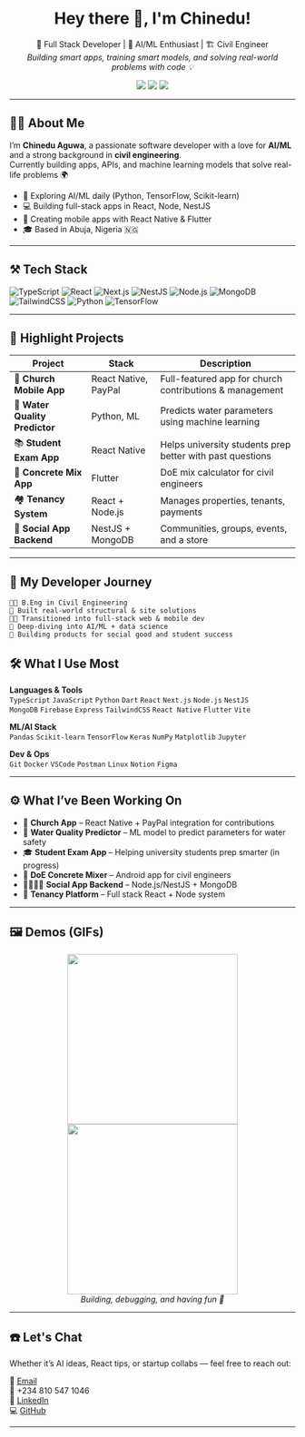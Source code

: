 
<h1 align="center">Hey there 👋, I'm Chinedu!</h1>

<p align="center">
  🚀 Full Stack Developer | 🧠 AI/ML Enthusiast | 🏗️ Civil Engineer<br/>
  <em>Building smart apps, training smart models, and solving real-world problems with code 💡</em>
</p>

<p align="center">
  <a href="https://github.com/chi2785443"><img src="https://img.shields.io/github/followers/chi2785443?label=Follow&style=social" /></a>
  <a href="mailto:neduaguwa443@gmail.com"><img src="https://img.shields.io/badge/Email-neduaguwa443@gmail.com-blue?style=flat-square&logo=gmail" /></a>
  <a href="https://www.linkedin.com/in/chinedu-aguwa-b1747a2b0"><img src="https://img.shields.io/badge/LinkedIn-Chinedu%20Aguwa-blue?style=flat-square&logo=linkedin" /></a>
</p>

---

## 👨‍💻 About Me

I’m **Chinedu Aguwa**, a passionate software developer with a love for **AI/ML** and a strong background in **civil engineering**.  
Currently building apps, APIs, and machine learning models that solve real-life problems 🌍

- 🧠 Exploring AI/ML daily (Python, TensorFlow, Scikit-learn)
- 💻 Building full-stack apps in React, Node, NestJS
- 📱 Creating mobile apps with React Native & Flutter
- 🎓 Based in Abuja, Nigeria 🇳🇬

---

## ⚒️ Tech Stack

![TypeScript](https://img.shields.io/badge/-TypeScript-3178c6?style=for-the-badge&logo=typescript&logoColor=fff)
![React](https://img.shields.io/badge/-React-61DAFB?style=for-the-badge&logo=react&logoColor=fff)
![Next.js](https://img.shields.io/badge/-Next.js-black?style=for-the-badge&logo=next.js)
![NestJS](https://img.shields.io/badge/-NestJS-E0234E?style=for-the-badge&logo=nestjs&logoColor=white)
![Node.js](https://img.shields.io/badge/-Node.js-43853d?style=for-the-badge&logo=node.js&logoColor=white)
![MongoDB](https://img.shields.io/badge/-MongoDB-47A248?style=for-the-badge&logo=mongodb&logoColor=white)
![TailwindCSS](https://img.shields.io/badge/-TailwindCSS-38B2AC?style=for-the-badge&logo=tailwind-css&logoColor=white)
![Python](https://img.shields.io/badge/-Python-306998?style=for-the-badge&logo=python&logoColor=white)
![TensorFlow](https://img.shields.io/badge/-TensorFlow-FF6F00?style=for-the-badge&logo=tensorflow&logoColor=white)

---

## 🚀 Highlight Projects

| Project | Stack | Description |
|--------|-------|-------------|
| 🎯 **Church Mobile App** | React Native, PayPal | Full-featured app for church contributions & management |
| 🧪 **Water Quality Predictor** | Python, ML | Predicts water parameters using machine learning |
| 📚 **Student Exam App** | React Native | Helps university students prep better with past questions |
| 🧱 **Concrete Mix App** | Flutter | DoE mix calculator for civil engineers |
| 🏘 **Tenancy System** | React + Node.js | Manages properties, tenants, payments |
| 👥 **Social App Backend** | NestJS + MongoDB | Communities, groups, events, and a store |

---

## 📅 My Developer Journey

```text
👨‍🎓 B.Eng in Civil Engineering
🔧 Built real-world structural & site solutions
👨‍💻 Transitioned into full-stack web & mobile dev
🧠 Deep-diving into AI/ML + data science
📱 Building products for social good and student success
```
## 🛠️ What I Use Most

**Languages & Tools**  
`TypeScript` `JavaScript` `Python` `Dart` `React` `Next.js` `Node.js` `NestJS`  
`MongoDB` `Firebase` `Express` `TailwindCSS` `React Native` `Flutter` `Vite`

**ML/AI Stack**  
`Pandas` `Scikit-learn` `TensorFlow` `Keras` `NumPy` `Matplotlib` `Jupyter`

**Dev & Ops**  
`Git` `Docker` `VSCode` `Postman` `Linux` `Notion` `Figma`

---

## ⚙️ What I’ve Been Working On

- 📱 **Church App** – React Native + PayPal integration for contributions
- 🧪 **Water Quality Predictor** – ML model to predict parameters for water safety
- 🎓 **Student Exam App** – Helping university students prep smarter (in progress)
- 🧱 **DoE Concrete Mixer** – Android app for civil engineers
- 👨‍👩‍👧‍👦 **Social App Backend** – Node.js/NestJS + MongoDB
- 🏡 **Tenancy Platform** – Full stack React + Node system

---

## 🖼️ Demos (GIFs)

<p align="center">
  <img src="https://media.giphy.com/media/v1.Y2lkPTc5MGI3NjExaHZldjk3b3hsOXlmZXRwOGFuYWdiY25kZHQ2dzl3aHV4aG1xd3E3YSZlcD12MV9naWZzX3NlYXJjaCZjdD1n/CuuSHzuc0O166MRfjt/giphy.gif" width="300" />
  <img src="https://media.giphy.com/media/L8K62iTDkzGX6/giphy.gif" width="300" />
  <br/><em>Building, debugging, and having fun 🚀</em>
</p>

---

## ☎️ Let's Chat

Whether it’s AI ideas, React tips, or startup collabs — feel free to reach out:

📧 [Email](mailto:neduaguwa443@gmail.com)  
📱 +234 810 547 1046  
💼 [LinkedIn](https://www.linkedin.com/in/chinedu-aguwa-b1747a2b0)  
💻 [GitHub](https://github.com/chi2785443)

---

